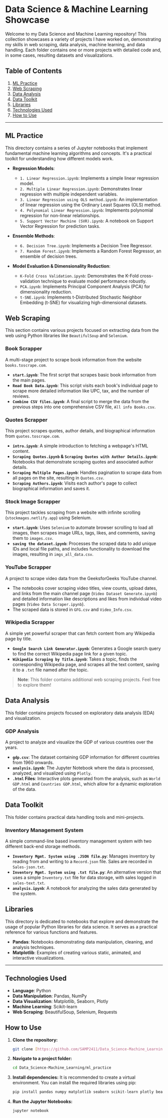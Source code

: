 # Data Science & Machine Learning Showcase

Welcome to my Data Science and Machine Learning repository! This collection showcases a variety of projects I have worked on, demonstrating my skills in web scraping, data analysis, machine learning, and data handling. Each folder contains one or more projects with detailed code and, in some cases, resulting datasets and visualizations.

## Table of Contents
1.  [ML Practice](#ml-practice)
2.  [Web Scraping](#web-scraping)
3.  [Data Analysis](#data-analysis)
4.  [Data Toolkit](#data-toolkit)
5.  [Libraries](#libraries)
6.  [Technologies Used](#technologies-used)
7.  [How to Use](#how-to-use)

---

## ML Practice

This directory contains a series of Jupyter notebooks that implement fundamental machine learning algorithms and concepts. It's a practical toolkit for understanding how different models work.

* **Regression Models**:
    * `1. Linear Regression.ipynb`: Implements a simple linear regression model.
    * `2. Multiple Linear Regression.ipynb`: Demonstrates linear regression with multiple independent variables.
    * `3. Linear Regression using OLS method.ipynb`: An implementation of linear regression using the Ordinary Least Squares (OLS) method.
    * `4. Polynomial Linear Regression.ipynb`: Implements polynomial regression for non-linear relationships.
    * `5. Support Vector Machine (SVR).ipynb`: A notebook on Support Vector Regression for prediction tasks.

* **Ensemble Methods**:
    * `6. Decision Tree.ipynb`: Implements a Decision Tree Regressor.
    * `7. Random Forest.ipynb`: Implements a Random Forest Regressor, an ensemble of decision trees.

* **Model Evaluation & Dimensionality Reduction**:
    * `K-Fold Cross Validation.ipynb`: Demonstrates the K-Fold cross-validation technique to evaluate model performance robustly.
    * `PCA.ipynb`: Implements Principal Component Analysis (PCA) for dimensionality reduction.
    * `t-SNE.ipynb`: Implements t-Distributed Stochastic Neighbor Embedding (t-SNE) for visualizing high-dimensional datasets.

## Web Scraping

This section contains various projects focused on extracting data from the web using Python libraries like `BeautifulSoup` and `Selenium`.

### Book Scrapper
A multi-stage project to scrape book information from the website `books.toscrape.com`.
* **`start.ipynb`**: The first script that scrapes basic book information from the main pages.
* **`Read Book Data.ipynb`**: This script visits each book's individual page to scrape more detailed information like UPC, tax, and the number of reviews.
* **`Combine CSV files.ipynb`**: A final script to merge the data from the previous steps into one comprehensive CSV file, `All info Books.csv`.

### Quotes Scrapper
This project scrapes quotes, author details, and biographical information from `quotes.toscrape.com`.
* **`intro.ipynb`**: A simple introduction to fetching a webpage's HTML content.
* **`Scraping Quotes.ipynb` & `Scraping Quotes with Author Details.ipynb`**: Notebooks that demonstrate scraping quotes and associated author details.
* **`Scraping Multiple Pages.ipynb`**: Handles pagination to scrape data from all pages on the site, resulting in `Quotes.csv`.
* **`Scraping Authors.ipynb`**: Visits each author's page to collect biographical information and saves it.

### Stock Image Scrapper
This project tackles scraping from a website with infinite scrolling (`stockmages.netlify.app`) using Selenium.
* **`start.ipynb`**: Uses `Selenium` to automate browser scrolling to load all images, then scrapes image URLs, tags, likes, and comments, saving them to `images.csv`.
* **`saving the dataset.ipynb`**: Processes the scraped data to add unique IDs and local file paths, and includes functionality to download the images, resulting in `imgs_all_data.csv`.

### YouTube Scrapper
A project to scrape video data from the GeeksforGeeks YouTube channel.
* The notebooks cover scraping video titles, view counts, upload dates, and links from the main channel page (`Video Dataset Generate.ipynb`) and detailed information like descriptions and likes from individual video pages (`Video Data Scraper.ipynb`).
* The scraped data is stored in `GFG.csv` and `Video_Info.csv`.

### Wikipedia Scrapper
A simple yet powerful scraper that can fetch content from any Wikipedia page by title.
* **`Google Search Link Generator.ipynb`**: Generates a Google search query to find the correct Wikipedia page link for a given topic.
* **`Wikipedia Scraping by Title.ipynb`**: Takes a topic, finds the corresponding Wikipedia page, and scrapes all the text content, saving it to a `.txt` file named after the topic.

> **Note**: This folder contains additional web scraping projects. Feel free to explore them!

## Data Analysis

This folder contains projects focused on exploratory data analysis (EDA) and visualization.

### GDP Analysis
A project to analyze and visualize the GDP of various countries over the years.
* **`gdp.csv`**: The dataset containing GDP information for different countries from 1960 onwards.
* **`analysis.ipynb`**: The Jupyter Notebook where the data is processed, analyzed, and visualized using `Plotly`.
* **`.html` Files**: Interactive plots generated from the analysis, such as `World GDP.html` and `Countries GDP.html`, which allow for a dynamic exploration of the data.

## Data Toolkit

This folder contains practical data handling tools and mini-projects.

### Inventory Management System
A simple command-line based inventory management system with two different back-end storage methods.
* **`Inventory Mgmt. System using .JSON file.py`**: Manages inventory by reading from and writing to a `Record.json` file. Sales are recorded in `Sales-json.txt`.
* **`Inventory Mgmt. System using .txt file.py`**: An alternative version that uses a simple `Inventory.txt` file for data storage, with sales logged in `sales-text.txt`.
* **`analysis.ipynb`**: A notebook for analyzing the sales data generated by the system.

## Libraries

This directory is dedicated to notebooks that explore and demonstrate the usage of popular Python libraries for data science. It serves as a practical reference for various functions and features.
* **Pandas**: Notebooks demonstrating data manipulation, cleaning, and analysis techniques.
* **Matplotlib**: Examples of creating various static, animated, and interactive visualizations.

---

## Technologies Used

* **Language**: Python
* **Data Manipulation**: Pandas, NumPy
* **Data Visualization**: Matplotlib, Seaborn, Plotly
* **Machine Learning**: Scikit-learn
* **Web Scraping**: BeautifulSoup, Selenium, Requests

## How to Use

1.  **Clone the repository:**
    ```bash
    git clone [https://github.com/SAMP2411/Data_Science-Machine_Learning.git](https://github.com/SAMP2411/Data_Science-Machine_Learning.git)
    ```
2.  **Navigate to a project folder:**
    ```bash
    cd Data_Science-Machine_Learning/ml_practice
    ```
3.  **Install dependencies:**
    It is recommended to create a virtual environment. You can install the required libraries using pip:
    ```bash
    pip install pandas numpy matplotlib seaborn scikit-learn plotly beautifulsoup4 selenium
    ```
4.  **Run the Jupyter Notebooks:**
    ```bash
    jupyter notebook
    ```
